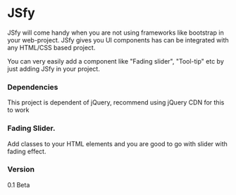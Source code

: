 # JSfy

JSfy will come handy when you are not using frameworks like bootstrap in your web-project. JSfy gives you UI components has can be integrated with any HTML/CSS based project.

You can very easily add a component like "Fading slider", "Tool-tip" etc by just adding JSfy in your project.

### Dependencies
This project is dependent of jQuery, recommend using jQuery CDN for this to work

### Fading Slider.
Add classes to your HTML elements and you are good to go with slider with fading effect.

### Version
0.1 Beta